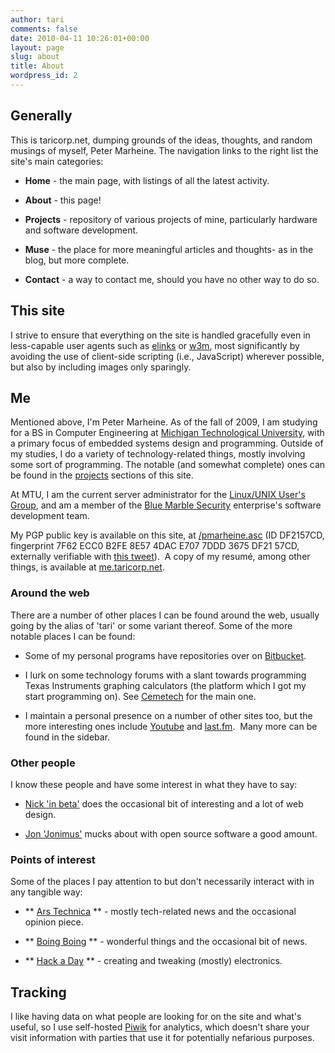 ```yaml
---
author: tari
comments: false
date: 2010-04-11 10:26:01+00:00
layout: page
slug: about
title: About
wordpress_id: 2
---
```





## Generally


This is taricorp.net, dumping grounds of the ideas, thoughts, and random musings of myself, Peter Marheine. The navigation links to the right list the site's main categories:



	
  * **Home** - the main page, with listings of all the latest activity.

	
  * **About** - this page!

	
  * **Projects** - repository of various projects of mine, particularly hardware and software development.

	
  * **Muse** - the place for more meaningful articles and thoughts- as in the blog, but more complete.

	
  * **Contact** - a way to contact me, should you have no other way to do so.




## This site


I strive to ensure that everything on the site is handled gracefully even in less-capable user agents such as [elinks](http://www.elinks.cz/) or [w3m](http://w3m.sourceforge.net/), most significantly by avoiding the use of client-side scripting (i.e., JavaScript) wherever possible, but also by including images only sparingly.


## Me


Mentioned above, I'm Peter Marheine. As of the fall of 2009, I am studying for a BS in Computer Engineering at [Michigan Technological University](http://www.mtu.edu/), with a primary focus of embedded systems design and programming. Outside of my studies, I do a variety of technology-related things, mostly involving some sort of programming. The notable (and somewhat complete) ones can be found in the [projects](http://www.taricorp.net/projects) sections of this site.

At MTU, I am the current server administrator for the [Linux/UNIX User's Group](http://lug.mtu.edu/), and am a member of the [Blue Marble Security](http://www.bluemarblesecurity.com/) enterprise's software development team.

My PGP public key is available on this site, at [/pmarheine.asc](http://www.taricorp.net/pmarheine.asc) (ID DF2157CD, fingerprint 7F62 ECC0 B2FE 8E57 4DAC E707 7DDD 3675 DF21 57CD, externally verifiable with [this tweet](https://twitter.com/#!/PMarheine/status/162561806861213696)).  A copy of my resumé, among other things, is available at [me.taricorp.net](http://me.taricorp.net/).


### Around the web


There are a number of other places I can be found around the web, usually going by the alias of 'tari' or some variant thereof. Some of the more notable places I can be found:



	
  * Some of my personal programs have repositories over on [Bitbucket](https://bitbucket.org/tari/).

	
  * I lurk on some technology forums with a slant towards programming Texas Instruments graphing calculators (the platform which I got my start programming on). See [Cemetech](http://www.cemetech.net/forum/profile.php?mode=viewprofile&u=433) for the main one.

	
  * I maintain a personal presence on a number of other sites too, but the more interesting ones include [Youtube](http://www.youtube.com/user/taricorp/) and [last.fm](http://www.last.fm/user/taricorp).  Many more can be found in the sidebar.




### Other people


I know these people and have some interest in what they have to say:



	
  * [Nick 'in beta'](http://in-beta.com/) does the occasional bit of interesting and a lot of web design.

	
  * [Jon 'Jonimus'](http://jonimoose.net/) mucks about with open source software a good amount.




### Points of interest


Some of the places I pay attention to but don't necessarily interact with in any tangible way:



	
  * ** [Ars Technica](http://arstechnica.com/) ** - mostly tech-related news and the occasional opinion piece.

	
  * ** [Boing Boing](http://boingboing.net/) ** - wonderful things and the occasional bit of news.

	
  * ** [Hack a Day](http://hackaday.com/) ** - creating and tweaking (mostly) electronics.




## Tracking


I like having data on what people are looking for on the site and what's useful, so I use self-hosted [Piwik](http://piwik.org/) for analytics, which doesn't share your visit information with parties that use it for potentially nefarious purposes.




